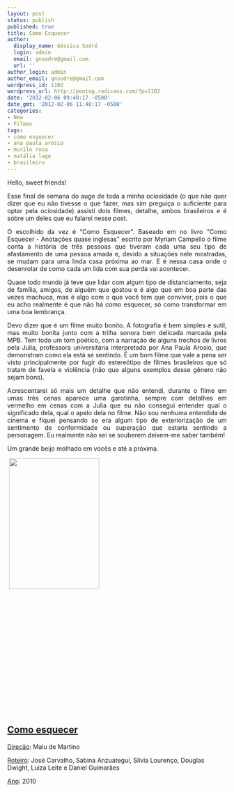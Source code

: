 ```yaml
---
layout: post
status: publish
published: true
title: Como Esquecer
author:
  display_name: Géssica Sodré
  login: admin
  email: gnsodre@gmail.com
  url: ''
author_login: admin
author_email: gnsodre@gmail.com
wordpress_id: 1102
wordpress_url: http://pontog.radicaos.com/?p=1102
date: '2012-02-06 09:40:17 -0500'
date_gmt: '2012-02-06 11:40:17 -0500'
categories:
- New
- Filmes
tags:
- como esquecer
- ana paula arosio
- murilo rosa
- natália lage
- brasileiro
---
```

<p style="text-align: justify;">Hello, sweet friends!</p>
<p style="text-align: justify;">Esse final de semana do auge de toda a minha ociosidade (o que não quer dizer que eu não tivesse o que fazer, mas sim preguiça o suficiente para optar pela ociosidade) assisti dois filmes, detalhe, ambos brasileiros e é sobre um deles que eu falarei nesse post.</p>
<p style="text-align: justify;">O escolhido da vez é “Como Esquecer”. Baseado em no livro "Como Esquecer - Anotações quase inglesas" escrito por Myriam Campello o filme conta a história de três pessoas que tiveram cada uma seu tipo de afastamento de uma pessoa amada e, devido a situações nele mostradas, se mudam para uma linda casa próxima ao mar. E é nessa casa onde o desenrolar de como cada um lida com sua perda vai acontecer.</p>
<p style="text-align: justify;">Quase todo mundo já teve que lidar com algum tipo de distanciamento, seja de família, amigos, de alguém que gostou e é algo que em boa parte das vezes machuca, mas é algo com o que você tem que conviver, pois o que eu acho realmente é que não há como esquecer, só como transformar em uma boa lembrança.</p>
<p style="text-align: justify;">Devo dizer que é um filme muito bonito. A fotografia é bem simples e sutil, mas muito bonita junto com a trilha sonora bem delicada marcada pela MPB. Tem todo um tom poético, com a narração de alguns trechos de livros pela Julia, professora universitária interpretada por Ana Paula Arosio, que demonstram como ela está se sentindo. É um bom filme que vale a pena ser visto principalmente por fugir do estereótipo de filmes brasileiros que só tratam de favela e violência (não que alguns exemplos desse gênero não sejam bons).</p>
<p style="text-align: justify;">Acrescentarei só mais um detalhe que não entendi, durante o filme em umas três cenas aparece uma garotinha, sempre com detalhes em vermelho em cenas com a Julia que eu não consegui entender qual o significado dela, qual o apelo dela no filme. Não sou nenhuma entendida de cinema e fiquei pensando se era algum tipo de exteriorização de um sentimento de conformidade ou superação que estaria sentindo a personagem. Eu realmente não sei se souberem deixem-me saber também!</p>
<p style="text-align: justify;">Um grande beijo molhado em vocês e até a próxima.</p>
<p> <a href="http://pontog.radicaos.com/wp-content/uploads/2012/02/como_esquecer.jpg" target="_blank"><img class="alignleft size-medium wp-image-1103" style="border-style: initial; border-color: initial; border-image: initial; border-width: 0px;" title="Como Esquecer" src="http://pontog.radicaos.com/wp-content/uploads/2012/02/como_esquecer-207x300.jpg" alt="" width="207" height="300" /></a></p>
<p>&nbsp;</p>
<p>&nbsp;</p>
<p>&nbsp;</p>
<p>&nbsp;</p>
<p>&nbsp;</p>
<p>&nbsp;</p>
<p>&nbsp;</p>
<p>&nbsp;</p>
<p>&nbsp;</p>
<h2><span style="text-decoration: underline;">Como esquecer</span></h2>
<p><span style="text-decoration: underline;">Direção</span>: Malu de Martino</p>
<p><span style="text-decoration: underline;">Roteiro</span>: José Carvalho, Sabina Anzuategui, Silvia Lourenço, Douglas Dwight, Luiza Leite e Daniel Guimarães</p>
<p><span style="text-decoration: underline;">Ano</span>: 2010</p>
